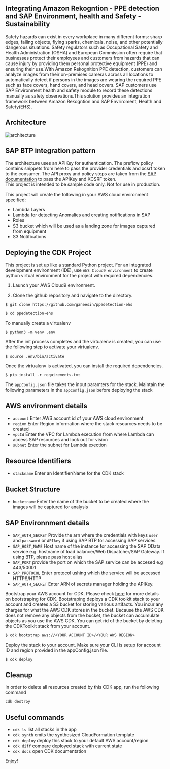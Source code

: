 ## Integrating Amazon Rekogntion - PPE detection and SAP Environment, health and Safety - Sustainability
Safety hazards can exist in every workplace in many different forms: sharp edges, falling objects, flying sparks, chemicals, noise, and other potentially dangerous situations. Safety regulators such as Occupational Safety and Health Administration (OSHA) and European Commission often require that businesses protect their employees and customers from hazards that can cause injury by providing them personal protective equipment (PPE) and ensuring their use.With Amazon Rekognition PPE detection, customers can analyze images from their on-premises cameras across all locations to automatically detect if persons in the images are wearing the required PPE such as face covers, hand covers, and head covers. SAP customers use SAP Environment health and safety module to record these detections manually as safety observations.This solution provides an integration framework between Amazon Rekogntion and SAP Envriroment, Health and Safety(EHS).
## Architecture
![architecture](/VPC1.png)


## SAP BTP integration pattern
 The architecture uses an APIKey for authentication. The preflow policy contains snippets from here to pass the provider credentials and xcsrf token to the consumer.
The API proxy and policy steps are taken from the [SAP documentation](https://blogs.sap.com/2020/08/10/consuming-sap-on-premise-data-through-sap-api-management/) to pass the APIKey and XCSRF token.  
This project is intended to be sample code only. Not for use in production.

This project will create the following in your AWS cloud environment specified:
* Lambda Layers
* Lambda for detecting Anomalies and creating notifications in SAP
* Roles
* S3 bucket which will be used as a landing zone for images captured from equipment
* S3 Notifications

## Deploying the CDK Project

This project is set up like a standard Python project.  For an integrated development environment (IDE), use `AWS Cloud9 environment` to create python virtual environment for the project with required dependencies.  

1. Launch your AWS Cloud9 environment.

2.  Clone the github repository and navigate to the directory.

```
$ git clone https://github.com/ganeesin/ppedetection-ehs

$ cd ppedetection-ehs
```

To manually create a virtualenv 

```
$ python3 -m venv .env
```

After the init process completes and the virtualenv is created, you can use the following
step to activate your virtualenv.

```
$ source .env/bin/activate
```

Once the virtualenv is activated, you can install the required dependencies.

```
$ pip install -r requirements.txt
```

The `appConfig.json` file takes the input paramters for the stack. Maintain the following parameters in the `appConfig.json` before deploying the stack

## AWS environment details
* `account` Enter AWS account id of your AWS cloud environment
* `region`  Enter Region information where the stack resources needs to be created
* `vpcId`   Enter the VPC for Lambda execution from where Lambda can access SAP resources and look out for vision
* `subnet`  Enter the subnet for Lambda exection
## Resource Identifiers
* `stackname` Enter an Identifier/Name for the CDK stack
## Bucket Structure
* `bucketname` Enter the name of the bucket to be created where the images will be captured for analysis
## SAP Environnment details
* `SAP_AUTH_SECRET` Provide the arn where the credentials with keys `user` and `password` or `APIkey` if using SAP BTP  for accessing SAP services.
* `SAP_HOST_NAME` Host name of the instance for accessing the SAP OData service e.g. hostname of load balancer/Web Dispatcher/SAP Gateway. If using BTP, please pass host alias
* `SAP_PORT` provide the port on which the SAP service can be accesed e.g 443/50001
* `SAP_PROTOCOL` Enter protocol ushing which the service will be accessed HTTPS/HTTP 
* `SAP_AUTH_SECRET` Enter ARN of secrets manager holding the APIKey. 

Bootstrap your AWS account for CDK. Please check [here](https://docs.aws.amazon.com/cdk/latest/guide/tools.html) for more details on bootstraping for CDK. Bootstraping deploys a CDK toolkit stack to your account and creates a S3 bucket for storing various artifacts. You incur any charges for what the AWS CDK stores in the bucket. Because the AWS CDK does not remove any objects from the bucket, the bucket can accumulate objects as you use the AWS CDK. You can get rid of the bucket by deleting the CDKToolkit stack from your account.

```
$ cdk bootstrap aws://<YOUR ACCOUNT ID>/<YOUR AWS REGION>
```

Deploy the stack to your account. Make sure your CLI is setup for account ID and region provided in the appConfig.json file.

```
$ cdk deploy
```

## Cleanup

In order to delete all resources created by this CDK app, run the following command

```
cdk destroy
```

## Useful commands

 * `cdk ls`          list all stacks in the app
 * `cdk synth`       emits the synthesized CloudFormation template
 * `cdk deploy`      deploy this stack to your default AWS account/region
 * `cdk diff`        compare deployed stack with current state
 * `cdk docs`        open CDK documentation

Enjoy!
